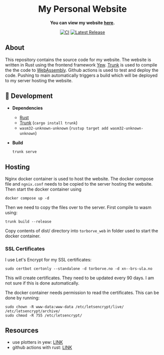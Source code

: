 <div align="center">

# My Personal Website

**You can view my website [here](https://torborve.no).**

[![CI](https://github.com/TorBorve/Personal-website/actions/workflows/ci.yml/badge.svg)](https://github.com/TorBorve/Personal-website/actions/workflows/ci.yml) 
[![Latest Release](https://github.com/TorBorve/Personal-website/actions/workflows/release.yml/badge.svg)](https://github.com/TorBorve/Personal-website/actions/workflows/release.yml)

</div>

## About

This repository contains the source code for my website. The website is written in Rust using the frontend framework [Yew](https://yew.rs). [Trunk](https://trunkrs.dev/) is used to compile the the code to [WebAssembly](https://webassembly.org/). Github actions is used to test and deploy the code. Pushing to main automatically triggers a build which will be deployed to my server hosting the website.

## 🔧 Development

- **Dependencies**
  - [Rust](https://www.rust-lang.org/)
  - [Trunk](https://trunkrs.dev/) (`cargo install trunk`)
  - `wasm32-unknown-unknown` (`rustup target add wasm32-unknown-unknown`)

- **Build**

    ```bash
    trunk serve
    ```

## Hosting

Nginx docker container is used to host the website. The docker compose file and `ngnix.conf` needs to be copied to the server hosting the website. Then start the docker container using 

```terminal 
docker compose up -d
```

Then we need to copy the files over to the server. First compile to wasm using:

```terminal
trunk build --release
```

Copy contents of dist/ directory into `torborve_web` in folder used to start the docker container.


### SSL Certificates

I use Let's Encrypt for my SSL certificates:

```terminal
sudo certbot certonly --standalone -d torborve.no -d xn--brs-ula.no
```

This will create certificates. They need to be updated every 90 days. I am not sure if this is done automatically. 

The docker container needs permission to read the certificates. This can be done by running:

```terminal
sudo chown -R www-data:www-data /etc/letsencrypt/live/ /etc/letsencrypt/archive/
sudo chmod -R 755 /etc/letsencrypt/
```

## Resources

- use plotters in yew: [LINK](https://steven-anker.nl/blog/?p=454)
- github actions with rust: [LINK](https://github.com/simbleau/website)